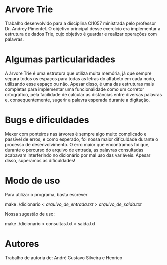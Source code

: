 # Arvore Trie 

Trabalho desenvolvido para a disciplina CI1057 ministrada pelo professor Dr. Andrey Pimentel. O objetivo principal desse exercício era implementar a estrutura de dados Trie, cujo objetivo é guardar e realizar operações com palavras.

# Algumas particularidades

A árvore Trie é uma estrutura que utiliza muita memória, já que sempre separa todos os espaços para todas as letras do alfabeto em cada nodo, utilizando esse espaço ou não. Apesar disso, é uma das estruturas mais completas para implementar uma funcionalidade como um corretor ortográfico, pela facilidade de calcular as distâncias entre diversas palavras e, consequentemente, sugerir a palavra esperada durante a digitação.

# Bugs e dificuldades

Mexer com ponteiros nas árvores é sempre algo muito complicado e passível de erros, e como esperado, foi nossa maior dificuldade durante o processo de desenvolvimento. O erro maior que encontramos foi que, durante o percurso do arquivo de entrada, as palavras consultadas acabavam interferindo no dicionário por mal uso das variáveis. Apesar disso, superamos as dificuldades!

# Modo de uso

Para utilizar o programa, basta escrever

make
./dicionario < _arquivo_de_entrada.txt_ > _arquivo_de_saida.txt_

Nossa sugestão de uso:

make
./dicionario < consultas.txt > saida.txt

# Autores

Trabalho de autoria de: André Gustavo Silveira e Henrico
